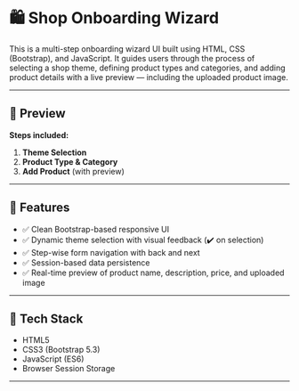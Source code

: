 # 🛍️ Shop Onboarding Wizard

This is a multi-step onboarding wizard UI built using HTML, CSS (Bootstrap), and JavaScript. It guides users through the process of selecting a shop theme, defining product types and categories, and adding product details with a live preview — including the uploaded product image.

---

## 📸 Preview

**Steps included:**
1. **Theme Selection**
2. **Product Type & Category**
3. **Add Product** (with preview)

---

## 🚀 Features

- ✅ Clean Bootstrap-based responsive UI
- ✅ Dynamic theme selection with visual feedback (✔️ on selection)
- ✅ Step-wise form navigation with back and next
- ✅ Session-based data persistence
- ✅ Real-time preview of product name, description, price, and uploaded image

---

## 🧠 Tech Stack

- HTML5
- CSS3 (Bootstrap 5.3)
- JavaScript (ES6)
- Browser Session Storage

---


